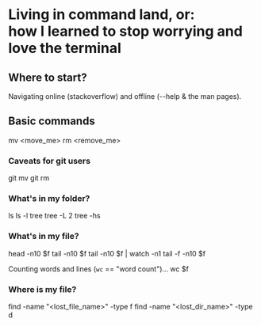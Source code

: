 # Living in command land, or:<br/>how I learned to stop worrying and love the terminal

## Where to start?
Navigating online (stackoverflow) and offline (--help & the man pages).

## Basic commands
mv <move_me>
rm <remove_me>

### Caveats for git users
git mv
git rm

### What's in my folder?
ls
ls -l
tree
tree -L 2
tree -hs

### What's in my file?
head -n10 $f
tail -n10 $f
tail -n10 $f | watch -n1
tail -f -n10 $f

Counting words and lines (`wc` == "word count")...
wc $f

### Where is my file?
find -name "<lost_file_name>" -type f
find -name "<lost_dir_name>" -type d

